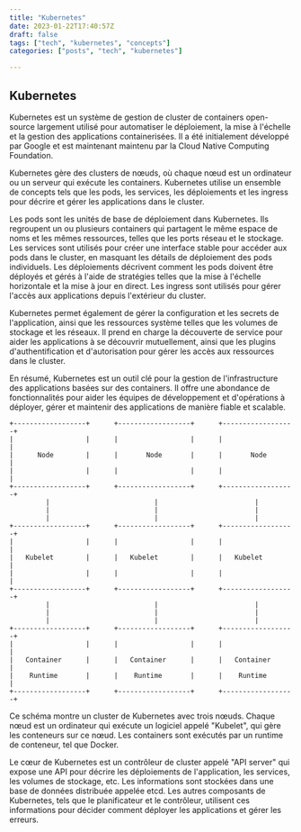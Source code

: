 ```yaml
---
title: "Kubernetes"
date: 2023-01-22T17:40:57Z
draft: false
tags: ["tech", "kubernetes", "concepts"]
categories: ["posts", "tech", "kubernetes"]

---
```


## Kubernetes

Kubernetes est un système de gestion de cluster de containers open-source largement utilisé pour automatiser le déploiement, la mise à l'échelle et la gestion des applications containerisées. Il a été initialement développé par Google et est maintenant maintenu par la Cloud Native Computing Foundation.

Kubernetes gère des clusters de nœuds, où chaque nœud est un ordinateur ou un serveur qui exécute les containers. Kubernetes utilise un ensemble de concepts tels que les pods, les services, les déploiements et les ingress pour décrire et gérer les applications dans le cluster.

Les pods sont les unités de base de déploiement dans Kubernetes. Ils regroupent un ou plusieurs containers qui partagent le même espace de noms et les mêmes ressources, telles que les ports réseau et le stockage. Les services sont utilisés pour créer une interface stable pour accéder aux pods dans le cluster, en masquant les détails de déploiement des pods individuels. Les déploiements décrivent comment les pods doivent être déployés et gérés à l'aide de stratégies telles que la mise à l'échelle horizontale et la mise à jour en direct. Les ingress sont utilisés pour gérer l'accès aux applications depuis l'extérieur du cluster.

Kubernetes permet également de gérer la configuration et les secrets de l'application, ainsi que les ressources système telles que les volumes de stockage et les réseaux. Il prend en charge la découverte de service pour aider les applications à se découvrir mutuellement, ainsi que les plugins d'authentification et d'autorisation pour gérer les accès aux ressources dans le cluster.

En résumé, Kubernetes est un outil clé pour la gestion de l'infrastructure des applications basées sur des containers. Il offre une abondance de fonctionnalités pour aider les équipes de développement et d'opérations à déployer, gérer et maintenir des applications de manière fiable et scalable.

    +------------------+      +------------------+      +------------------+
    |                  |      |                  |      |                  |
    |      Node        |      |       Node       |      |       Node       | 
    |                  |      |                  |      |                  |
    +------------------+      +------------------+      +------------------+
             |                          |                        |  
             |                          |                        |   
             |                          |                        |    
    +------------------+      +------------------+      +------------------+
    |                  |      |                  |      |                  |
    |   Kubelet        |      |   Kubelet        |      |   Kubelet        |
    |                  |      |                  |      |                  |
    +------------------+      +------------------+      +------------------+
             |                          |                        |  
             |                          |                        |   
             |                          |                        |  
    +------------------+      +------------------+      +------------------+
    |                  |      |                  |      |                  |
    |   Container      |      |   Container      |      |   Container      |
    |    Runtime       |      |    Runtime       |      |    Runtime       |
    +------------------+      +------------------+      +------------------+

Ce schéma montre un cluster de Kubernetes avec trois nœuds. Chaque nœud est un ordinateur qui exécute un logiciel appelé "Kubelet", qui gère les conteneurs sur ce nœud. Les containers sont exécutés par un runtime de conteneur, tel que Docker.

Le cœur de Kubernetes est un contrôleur de cluster appelé "API server" qui expose une API pour décrire les déploiements de l'application, les services, les volumes de stockage, etc. Les informations sont stockées dans une base de données distribuée appelée etcd. Les autres composants de Kubernetes, tels que le planificateur et le contrôleur, utilisent ces informations pour décider comment déployer les applications et gérer les erreurs.

